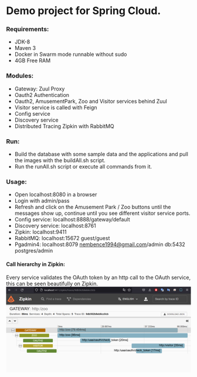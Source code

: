 # Demo project for Spring Cloud.

### Requirements:

- JDK-8
- Maven 3
- Docker in Swarm mode runnable without sudo
- 4GB Free RAM

### Modules:

- Gateway: Zuul Proxy
- Oauth2 Authentication
- Oauth2, AmusementPark, Zoo and Visitor services behind Zuul
- Visitor service is called with Feign
- Config service
- Discovery service 
- Distributed Tracing Zipkin with RabbitMQ

### Run:

- Build the database with some sample data and the applications and pull the images with the buildAll.sh script.
- Run the runAll.sh script or execute all commands from it.

### Usage:

- Open localhost:8080 in a browser
- Login with admin/pass
- Refresh and click on the Amusement Park / Zoo buttons until the messages show up, continue until you see different visitor service ports.
- Config service: localhost:8888/gateway/default
- Discovery service: localhost:8761
- Zipkin: localhost:9411
- RabbitMQ: localhost:15672 guest/guest
- Pgadmin4: localhost:8079 nembence1994@gmail.com/admin db:5432 postgres/admin

#### Call hierarchy in Zipkin:

Every service validates the OAuth token by an http call to the OAuth service, this can be seen beautifully on Zipkin.
![call hierarchy in Zipkin](https://github.com/bence9410/micro/blob/master/zipkin.png?raw=true)